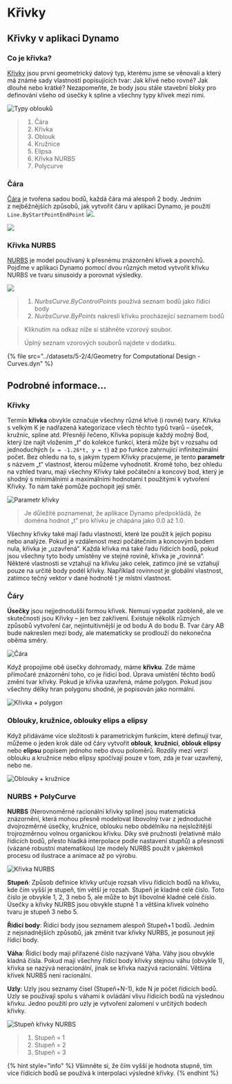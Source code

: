 # Křivky

## Křivky v aplikaci Dynamo

### Co je křivka?

[Křivky](4-curves.md#deep-dive-into...) jsou první geometrický datový typ, kterému jsme se věnovali a který má známé sady vlastností popisujících tvar: Jak křivé nebo rovné? Jak dlouhé nebo krátké? Nezapomeňte, že body jsou stále stavební bloky pro definování všeho od úsečky k spline a všechny typy křivek mezi nimi.

![Typy oblouků](../images/5-2/4/CurveTypes.jpg)

> 1. Čára
> 2. Křivka
> 3. Oblouk
> 4. Kružnice
> 5. Elipsa
> 6. Křivka NURBS
> 7. Polycurve

### Čára

[Čára](4-curves.md#lines) je tvořena sadou bodů, každá čára má alespoň 2 body. Jedním z nejběžnějších způsobů, jak vytvořit čáru v aplikaci Dynamo, je použití `Line.ByStartPointEndPoint` ![](images/5-2/4/Linebystartpointendpoint.jpg).

![](<../images/5-2/4/curves - line by start point end point (1).jpg>)

### Křivka NURBS

[NURBS](4-curves.md#nurbs-+-polycurves) je model používaný k přesnému znázornění křivek a povrchů. Pojďme v aplikaci Dynamo pomocí dvou různých metod vytvořit křivku NURBS ve tvaru sinusoidy a porovnat výsledky.

![](../images/5-2/4/curves-NurbsCurves.jpg)

> 1. _NurbsCurve.ByControlPoints_ používá seznam bodů jako řídicí body
> 2. _NurbsCurve.ByPoints_ nakreslí křivku procházející seznamem bodů

> Kliknutím na odkaz níže si stáhněte vzorový soubor.
>
> Úplný seznam vzorových souborů najdete v dodatku.

{% file src="../datasets/5-2/4/Geometry for Computational Design - Curves.dyn" %}

## Podrobné informace...

### Křivky

Termín **křivka** obvykle označuje všechny různé křivé (i rovné) tvary. Křivka s velkým K je nadřazená kategorizace všech těchto typů tvarů – úseček, kružnic, spline atd. Přesněji řečeno, Křivka popisuje každý možný Bod, který lze najít vložením „t“ do kolekce funkcí, která může být v rozsahu od jednoduchých (`x = -1.26*t, y = t`) až po funkce zahrnující infinitezimální počet. Bez ohledu na to, s jakým typem Křivky pracujeme, je tento **parametr** s názvem „t“ vlastnost, kterou můžeme vyhodnotit. Kromě toho, bez ohledu na vzhled tvaru, mají všechny Křivky také počáteční a koncový bod, který je shodný s minimálními a maximálními hodnotami t použitými k vytvoření Křivky. To nám také pomůže pochopit její směr.

![Parametr křivky](../images/5-2/4/CurveParameter.jpg)

> Je důležité poznamenat, že aplikace Dynamo předpokládá, že doména hodnot „t“ pro křivku je chápána jako 0.0 až 1.0.

Všechny křivky také mají řadu vlastností, které lze použít k jejich popisu nebo analýze. Pokud je vzdálenost mezi počátečním a koncovým bodem nula, křivka je „uzavřená“. Každá křivka má také řadu řídicích bodů, pokud jsou všechny tyto body umístěny ve stejné rovině, křivka je „rovinná“. Některé vlastnosti se vztahují na křivku jako celek, zatímco jiné se vztahují pouze na určité body podél křivky. Například rovinnost je globální vlastnost, zatímco tečný vektor v dané hodnotě t je místní vlastnost.

### Čáry

**Úsečky** jsou nejjednodušší formou křivek. Nemusí vypadat zaobleně, ale ve skutečnosti jsou Křivky – jen bez zakřivení. Existuje několik různých způsobů vytvoření čar, nejintuitivnější je od bodu A do bodu B. Tvar čáry AB bude nakreslen mezi body, ale matematicky se prodlouží do nekonečna oběma směry.

![Čára](../images/5-2/4/Line.jpg)

Když propojíme obě úsečky dohromady, máme **křivku**. Zde máme přímočaré znázornění toho, co je řídicí bod. Úprava umístění těchto bodů změní tvar křivky. Pokud je křivka uzavřená, máme polygon. Pokud jsou všechny délky hran polygonu shodné, je popisován jako normální.

![Křivka + polygon](../images/5-2/4/Polyline.jpg)

### Oblouky, kružnice, oblouky elips a elipsy

Když přidáváme více složitosti k parametrickým funkcím, které definují tvar, můžeme o jeden krok dále od čáry vytvořit **oblouk**, **kružnici**, **oblouk elipsy** nebo **elipsu** popisem jednoho nebo dvou poloměrů. Rozdíly mezi verzí oblouku a kružnice nebo elipsy spočívají pouze v tom, zda je tvar uzavřený, nebo ne.

![Oblouky + kružnice](../images/5-2/4/Arcs+Circles.jpg)

### NURBS + PolyCurve

**NURBS** (Nerovnoměrné racionální křivky spline) jsou matematická znázornění, která mohou přesně modelovat libovolný tvar z jednoduché dvojrozměrné úsečky, kružnice, oblouku nebo obdélníku na nejsložitější trojrozměrnou volnou organickou křivku. Díky své pružnosti (relativně málo řídicích bodů, přesto hladká interpolace podle nastavení stupňů) a přesnosti (vázané robustní matematikou) lze modely NURBS použít v jakémkoli procesu od ilustrace a animace až po výrobu.

![Křivka NURBS](../images/5-2/4/NURBScurve.jpg)

**Stupeň**: Způsob definice křivky určuje rozsah vlivu řídicích bodů na křivku, kde čím vyšší je stupeň, tím větší je rozsah. Stupeň je kladné celé číslo. Toto číslo je obvykle 1, 2, 3 nebo 5, ale může to být libovolné kladné celé číslo. Úsečky a křivky NURBS jsou obvykle stupně 1 a většina křivek volného tvaru je stupeň 3 nebo 5.

**Řídicí body**: Řídicí body jsou seznamem alespoň Stupeň+1 bodů. Jedním z nejsnadnějších způsobů, jak změnit tvar křivky NURBS, je posunout její řídicí body.

**Váha**: Řídicí body mají přiřazené číslo nazývané Váha. Váhy jsou obvykle kladná čísla. Pokud mají všechny řídicí body křivky stejnou váhu (obvykle 1), křivka se nazývá neracionální, jinak se křivka nazývá racionální. Většina křivek NURBS není racionální.

**Uzly**: Uzly jsou seznamy čísel (Stupeň+N-1), kde N je počet řídicích bodů. Uzly se používají spolu s váhami k ovládání vlivu řídicích bodů na výslednou křivku. Jedno použití pro uzly je vytvoření zalomení v určitých bodech křivky.

![Stupeň křivky NURBS](../images/5-2/4/NURBScurve\_Degree.jpg)

> 1. Stupeň = 1
> 2. Stupeň = 2
> 3. Stupeň = 3

{% hint style="info" %}
 Všimněte si, že čím vyšší je hodnota stupně, tím více řídících bodů se používá k interpolaci výsledné křivky. 
{% endhint %}
